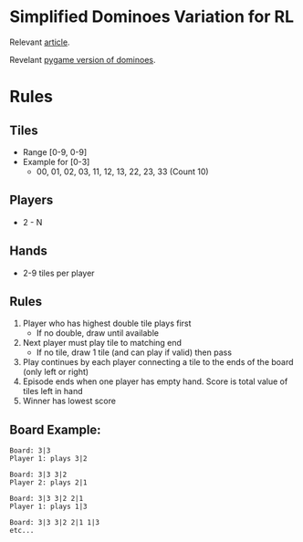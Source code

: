 # Simplified Dominoes Variation for RL

Relevant [article](https://medium.com/@axegggl/dominoes-game-with-simple-ai-in-python-df7f62feab4).

Revelant [pygame version of dominoes](https://www.pygame.org/project-Dominos-1119-.html).

# Rules
## Tiles
- Range [0-9, 0-9]
- Example for [0-3]
    - 00, 01, 02, 03, 11, 12, 13, 22, 23, 33 (Count 10)

## Players
- 2 - N

## Hands
- 2-9 tiles per player

## Rules
1. Player who has highest double tile plays first
    - If no double, draw until available
2. Next player must play tile to matching end
    - If no tile, draw 1 tile (and can play if valid) then pass
3. Play continues by each player connecting a tile to the ends of the board (only left or right)
4. Episode ends when one player has empty hand. Score is total value of tiles left in hand 
5. Winner has lowest score

## Board Example:
```
Board: 3|3
Player 1: plays 3|2

Board: 3|3 3|2
Player 2: plays 2|1

Board: 3|3 3|2 2|1
Player 1: plays 1|3

Board: 3|3 3|2 2|1 1|3
etc...

```
